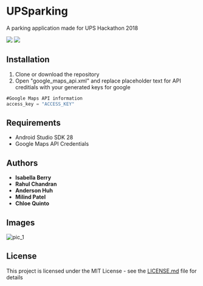 # UPSparking
A parking application made for UPS Hackathon 2018<br/>

![](https://img.shields.io/badge/Release-V1.1-blue.svg) ![](https://img.shields.io/badge/License-MIT-orange.svg)

## Installation
1. Clone or download the repository
2. Open "google_maps_api.xml" and replace placeholder text for API creditials with your generated keys for google
```java
#Google Maps API information
access_key = "ACCESS_KEY"
```


## Requirements
- Android Studio SDK 28 
- Google Maps API Credentials


## Authors

* **Isabella Berry** </br>
* **Rahul Chandran**</br>
* **Anderson Huh** </br>
* **Milind Patel**</br>
* **Chloe Quinto** </br>


## Images
![pic_1](https://user-images.githubusercontent.com/29359882/42674280-157e7e5e-863d-11e8-95f6-9db1a8e74dc5.png)


## License

This project is licensed under the MIT License - see the [LICENSE.md](LICENSE.md) file for details